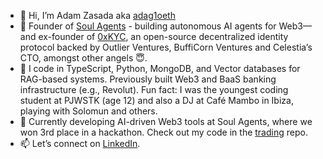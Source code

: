 - 👋 Hi, I’m Adam Zasada aka [adag1oeth](https://www.x.com/adag1oeth/)
- 👀 Founder of [Soul Agents](https://www.x.com/soul_agents/) - building autonomous AI agents for Web3—and ex-founder of [0xKYC](https://www.x.com/0xKYC/), an open-source decentralized identity protocol backed by Outlier Ventures, BuffiCorn Ventures and Celestia’s CTO, amongst other angels 😇.
- 🌱 I code in TypeScript, Python, MongoDB, and Vector databases for RAG-based systems. Previously built Web3 and BaaS banking infrastructure (e.g., Revolut). Fun fact: I was the youngest coding student at PJWSTK (age 12) and also a DJ at Café Mambo in Ibiza, playing with Solomun and others.
- 💞️ Currently developing AI-driven Web3 tools at Soul Agents, where we won 3rd place in a hackathon. Check out my code in the [trading](https://www.github.com/adamzasada/trading/) repo.
- 📫 Let’s connect on [LinkedIn](https://www.linkedin.com/in/azasada/).
